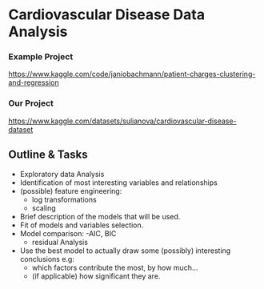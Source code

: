 # Cardiovascular Disease Data Analysis


### Example Project
https://www.kaggle.com/code/janiobachmann/patient-charges-clustering-and-regression

### Our Project
https://www.kaggle.com/datasets/sulianova/cardiovascular-disease-dataset

## Outline & Tasks
- Exploratory data Analysis
- Identification of most interesting variables and relationships
- (possible) feature engineering:
    - log transformations
    - scaling
- Brief description of the models that will be used.
- Fit of models and variables selection.
- Model comparison:
    -AIC, BIC
    - residual Analysis
- Use the best model to actually draw some (possibly) interesting conclusions e.g:
    - which factors contribute the most, by how much...
    - (if applicable) how significant they are. 
